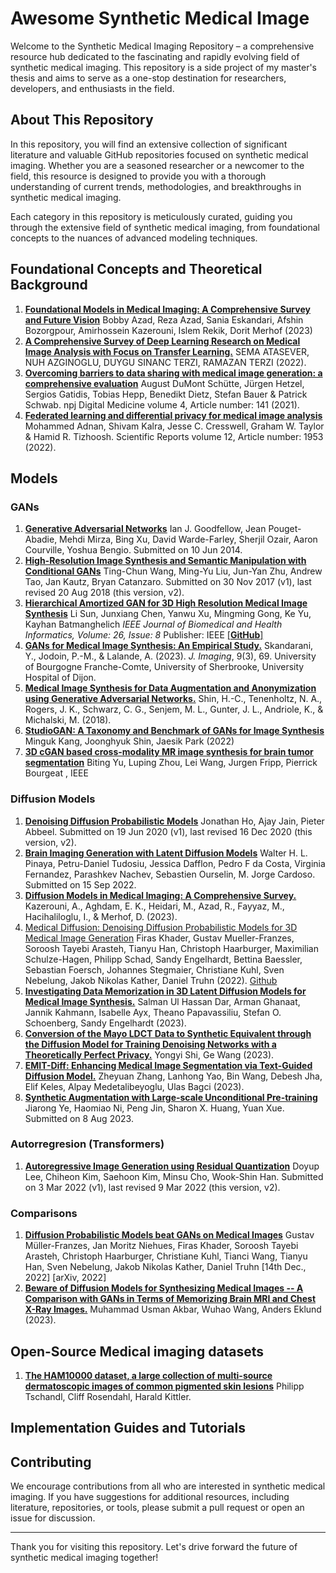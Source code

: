 # Awesome Synthetic Medical Image

Welcome to the Synthetic Medical Imaging Repository – a comprehensive resource hub dedicated to the fascinating and rapidly evolving field of synthetic medical imaging. This repository is a side project of my master's thesis and aims to serve as a one-stop destination for researchers, developers, and enthusiasts in the field.

## About This Repository

In this repository, you will find an extensive collection of significant literature and valuable GitHub repositories focused on synthetic medical imaging. Whether you are a seasoned researcher or a newcomer to the field, this resource is designed to provide you with a thorough understanding of current trends, methodologies, and breakthroughs in synthetic medical imaging.

Each category in this repository is meticulously curated, guiding you through the extensive field of synthetic medical imaging, from foundational concepts to the nuances of advanced modeling techniques.

## Foundational Concepts and Theoretical Background
1. [**Foundational Models in Medical Imaging: A Comprehensive Survey and Future Vision**](https://arxiv.org/abs/2310.18689)  Bobby Azad, Reza Azad, Sania Eskandari, Afshin Bozorgpour, Amirhossein Kazerouni, Islem Rekik, Dorit Merhof (2023)
2. [**A Comprehensive Survey of Deep Learning Research on Medical Image Analysis with Focus on Transfer Learning.**](https://www.sciencedirect.com/science/article/abs/pii/S0899707122002856) SEMA ATASEVER, NUH AZGINOGLU, DUYGU SINANC TERZI, RAMAZAN TERZI (2022).
3. [**Overcoming barriers to data sharing with medical image generation: a comprehensive evaluation**](https://www.nature.com/articles/s41746-021-00507-3) August DuMont Schütte, Jürgen Hetzel, Sergios Gatidis, Tobias Hepp, Benedikt Dietz, Stefan Bauer & Patrick Schwab. npj Digital Medicine volume 4, Article number: 141 (2021).
4. [**Federated learning and differential privacy for medical image analysis**](https://www.nature.com/articles/s41598-022-05539-7) Mohammed Adnan, Shivam Kalra, Jesse C. Cresswell, Graham W. Taylor & Hamid R. Tizhoosh. Scientific Reports volume 12, Article number: 1953 (2022).


## Models
### GANs
1. [**Generative Adversarial Networks**](https://arxiv.org/abs/1406.2661) Ian J. Goodfellow, Jean Pouget-Abadie, Mehdi Mirza, Bing Xu, David Warde-Farley, Sherjil Ozair, Aaron Courville, Yoshua Bengio. Submitted on 10 Jun 2014.
2. [**High-Resolution Image Synthesis and Semantic Manipulation with Conditional GANs**](https://arxiv.org/abs/1711.11585) Ting-Chun Wang, Ming-Yu Liu, Jun-Yan Zhu, Andrew Tao, Jan Kautz, Bryan Catanzaro. Submitted on 30 Nov 2017 (v1), last revised 20 Aug 2018 (this version, v2).
3. [**Hierarchical Amortized GAN for 3D High Resolution Medical Image Synthesis**](https://ieeexplore.ieee.org/abstract/document/9770375) Li Sun, Junxiang Chen, Yanwu Xu, Mingming Gong, Ke Yu, Kayhan Batmanghelich *IEEE Journal of Biomedical and Health Informatics, Volume: 26, Issue: 8*  Publisher: IEEE [[**GitHub**]](https://github.com/batmanlab/HA-GAN/tree/master)
4. [**GANs for Medical Image Synthesis: An Empirical Study.**](https://www.mdpi.com/2313-433X/9/3/69)
   Skandarani, Y., Jodoin, P.-M., & Lalande, A. (2023). *J. Imaging*, 9(3), 69. University of Bourgogne Franche-Comte, University of Sherbrooke, University Hospital of Dijon.
5. [**Medical Image Synthesis for Data Augmentation and Anonymization using Generative Adversarial Networks.**](https://arxiv.org/abs/1807.10225)
   Shin, H.-C., Tenenholtz, N. A., Rogers, J. K., Schwarz, C. G., Senjem, M. L., Gunter, J. L., Andriole, K., & Michalski, M. (2018).
6. [**StudioGAN: A Taxonomy and Benchmark of GANs for Image Synthesis**](https://arxiv.org/abs/2206.09479) Minguk Kang, Joonghyuk Shin, Jaesik Park (2022)
7. [**3D cGAN based cross-modality MR image synthesis for brain tumor segmentation**](https://ieeexplore.ieee.org/abstract/document/8363653) Biting Yu, Luping Zhou, Lei Wang, Jurgen Fripp, Pierrick Bourgeat , IEEE

### Diffusion Models
1. [**Denoising Diffusion Probabilistic Models**](https://arxiv.org/abs/2006.11239) Jonathan Ho, Ajay Jain, Pieter Abbeel. Submitted on 19 Jun 2020 (v1), last revised 16 Dec 2020 (this version, v2).
2. [**Brain Imaging Generation with Latent Diffusion Models**](https://arxiv.org/abs/2209.07162) Walter H. L. Pinaya, Petru-Daniel Tudosiu, Jessica Dafflon, Pedro F da Costa, Virginia Fernandez, Parashkev Nachev, Sebastien Ourselin, M. Jorge Cardoso. Submitted on 15 Sep 2022.
3. [**Diffusion Models in Medical Imaging: A Comprehensive Survey.**](https://www.sciencedirect.com/science/article/abs/pii/S1361841523001068) Kazerouni, A., Aghdam, E. K., Heidari, M., Azad, R., Fayyaz, M., Hacihaliloglu, I., & Merhof, D. (2023).
4. [Medical Diffusion: Denoising Diffusion Probabilistic Models for 3D Medical Image Generation](https://www.nature.com/articles/s41598-023-34341-2) Firas Khader, Gustav Mueller-Franzes, Soroosh Tayebi Arasteh, Tianyu Han, Christoph Haarburger, Maximilian Schulze-Hagen, Philipp Schad, Sandy Engelhardt, Bettina Baessler, Sebastian Foersch, Johannes Stegmaier, Christiane Kuhl, Sven Nebelung, Jakob Nikolas Kather, Daniel Truhn (2022). [Github](https://github.com/FirasGit/medicaldiffusion)
5. [**Investigating Data Memorization in 3D Latent Diffusion Models for Medical Image Synthesis.**](https://arxiv.org/abs/2307.01148) Salman Ul Hassan Dar, Arman Ghanaat, Jannik Kahmann, Isabelle Ayx, Theano Papavassiliu, Stefan O. Schoenberg, Sandy Engelhardt (2023).
6. [**Conversion of the Mayo LDCT Data to Synthetic Equivalent through the Diffusion Model for Training Denoising Networks with a Theoretically Perfect Privacy.**](https://arxiv.org/abs/2301.06604) Yongyi Shi, Ge Wang (2023).
7. [**EMIT-Diff: Enhancing Medical Image Segmentation via Text-Guided Diffusion Model.**](https://arxiv.org/abs/2310.12868) Zheyuan Zhang, Lanhong Yao, Bin Wang, Debesh Jha, Elif Keles, Alpay Medetalibeyoglu, Ulas Bagci (2023).
8. [**Synthetic Augmentation with Large-scale Unconditional Pre-training**](https://arxiv.org/abs/2308.04020) Jiarong Ye, Haomiao Ni, Peng Jin, Sharon X. Huang, Yuan Xue. Submitted on 8 Aug 2023.

### Autorregresion (Transformers)
1. [**Autoregressive Image Generation using Residual Quantization**](https://arxiv.org/abs/2203.01941) Doyup Lee, Chiheon Kim, Saehoon Kim, Minsu Cho, Wook-Shin Han. Submitted on 3 Mar 2022 (v1), last revised 9 Mar 2022 (this version, v2).

### Comparisons
1. [**Diffusion Probabilistic Models beat GANs on Medical Images**](https://arxiv.org/abs/2212.07501) Gustav Müller-Franzes, Jan Moritz Niehues, Firas Khader, Soroosh Tayebi Arasteh, Christoph Haarburger, Christiane Kuhl, Tianci Wang, Tianyu Han, Sven Nebelung, Jakob Nikolas Kather, Daniel Truhn [14th Dec., 2022] [arXiv, 2022]
2. [**Beware of Diffusion Models for Synthesizing Medical Images -- A Comparison with GANs in Terms of Memorizing Brain MRI and Chest X-Ray Images.**](https://arxiv.org/abs/2305.07644) Muhammad Usman Akbar, Wuhao Wang, Anders Eklund (2023).


## Open-Source Medical imaging datasets
1. [**The HAM10000 dataset, a large collection of multi-source dermatoscopic images of common pigmented skin lesions**](https://arxiv.org/abs/1803.10417) Philipp Tschandl, Cliff Rosendahl, Harald Kittler.

## Implementation Guides and Tutorials

## Contributing

We encourage contributions from all who are interested in synthetic medical imaging. If you have suggestions for additional resources, including literature, repositories, or tools, please submit a pull request or open an issue for discussion.

---

Thank you for visiting this repository. Let's drive forward the future of synthetic medical imaging together!

